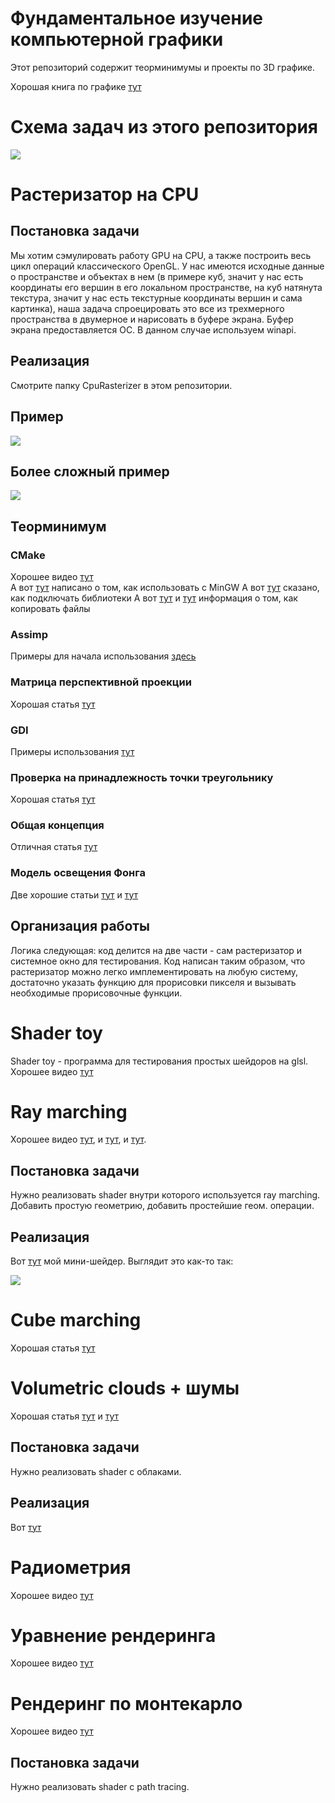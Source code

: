 # Фундаментальное изучение компьютерной графики
Этот репозиторий содержит теорминимумы и проекты по 3D графике.

Хорошая книга по графике [тут](https://drive.google.com/file/d/1Lv1zbpjWPlhq8kvIf6lOIHLKNXTcEg9V/view?usp=sharing)

# Схема задач из этого репозитория
![](https://github.com/timattt/Project-fundamental-graphics/blob/master/about/SYNOPSIS_SCHEME.png)

# Растеризатор на CPU

## Постановка задачи
Мы хотим сэмулировать работу GPU на CPU, а также построить весь цикл операций классического OpenGL.
У нас имеются исходные данные о пространстве и объектах в нем (в примере куб, значит у нас есть координаты его вершин в его локальном пространстве, на куб натянута текстура,
значит у нас есть текстурные координаты вершин и сама картинка), наша задача спроецировать это все из трехмерного пространства в двумерное и нарисовать в буфере экрана.
Буфер экрана предоставляется ОС. В данном случае используем winapi.

## Реализация
Смотрите папку CpuRasterizer в этом репозитории.

## Пример
![](https://github.com/timattt/Project-fundamental-graphics/blob/master/CpuRasterizer/about/NiceExample.gif)

## Более сложный пример
![](https://github.com/timattt/Project-fundamental-graphics/blob/master/CpuRasterizer/about/FINAL_EXAMPLE.gif)

## Теорминимум

### CMake
Хорошее видео [тут](https://www.youtube.com/watch?v=gSTLzOmFChs)   
А вот [тут](https://stackoverflow.com/questions/59095842/cmake-mingw-compilation-on-windows-without-needing-the-g-mingw-makefiles-f) написано о том, как использовать с MinGW
А вот [тут](https://stackoverflow.com/questions/52255867/adding-a-dll-to-cmake) сказано, как подключать библиотеки
А вот [тут](https://stackoverflow.com/questions/34799916/copy-file-from-source-directory-to-binary-directory-using-cmake) и [тут](https://stackoverflow.com/questions/697560/how-to-copy-directory-from-source-tree-to-binary-tree) информация о том, как копировать файлы

### Assimp
Примеры для начала использования [здесь](http://assimp.sourceforge.net/lib_html/usage.html)

### Матрица перспективной проекции
Хорошая статья [тут](https://habr.com/ru/post/252771/)

### GDI
Примеры использования [тут](https://zetcode.com/gui/winapi/gdi/)

### Проверка на принадлежность точки треугольнику
Хорошая статья [тут](https://cpp.mazurok.com/triangle/)

### Общая концепция
Отличная статья [тут](https://habr.com/ru/post/257107/)

### Модель освещения Фонга
Две хорошие статьи [тут](https://compgraphics.info/3D/lighting/phong_reflection_model.php) и [тут](https://ravesli.com/urok-11-bazovoe-osveshhenie-v-opengl/)

## Организация работы
Логика следующая: код делится на две части - сам растеризатор и системное окно для тестирования.
Код написан таким образом, что растеризатор можно легко имплементировать на любую систему, достаточно указать функцию для прорисовки пикселя и вызывать необходимые прорисовочные функции.

# Shader toy
Shader toy - программа для тестирования простых шейдоров на glsl.
Хорошее видео [тут](https://www.youtube.com/watch?v=u5HAYVHsasc&ab_channel=TheArtofCodeTheArtofCode)

# Ray marching
Хорошее видео [тут](https://www.youtube.com/watch?v=PGtv-dBi2wE&list=LL&index=7&ab_channel=TheArtofCode), и [тут](https://www.youtube.com/watch?v=Ff0jJyyiVyw&ab_channel=TheArtofCode), и [тут](https://www.youtube.com/watch?v=AfKGMUDWfuE&ab_channel=TheArtofCode).

## Постановка задачи
Нужно реализовать shader внутри которого используется ray marching. Добавить простую геометрию, добавить простейшие геом. операции.

## Реализация
Вот [тут](https://www.shadertoy.com/view/ssBXzw) мой мини-шейдер. Выглядит это как-то так:

![](https://github.com/timattt/Project-fundamental-graphics/blob/master/about/RAY_MARCHING_EXAMPLE.gif)

# Cube marching
Хорошая статья [тут](https://m.habr.com/ru/post/358658/)

# Volumetric clouds + шумы
Хорошая статья [тут](https://shaderbits.com/blog/creating-volumetric-ray-marcher) и [тут](https://habr.com/ru/post/342906/)

## Постановка задачи
Нужно реализовать shader с облаками.

## Реализация
Вот [тут](https://www.shadertoy.com/view/ssc3zf)

# Радиометрия
Хорошее видео [тут](https://www.youtube.com/watch?v=5lGYm8L_rfo)

# Уравнение рендеринга
Хорошее видео [тут](https://www.youtube.com/watch?v=Ttxdbn7TSLI)

# Рендеринг по монтекарло
Хорошее видео [тут](https://www.youtube.com/watch?v=FUZJNlRqrAc)

## Постановка задачи
Нужно реализовать shader с path tracing.
